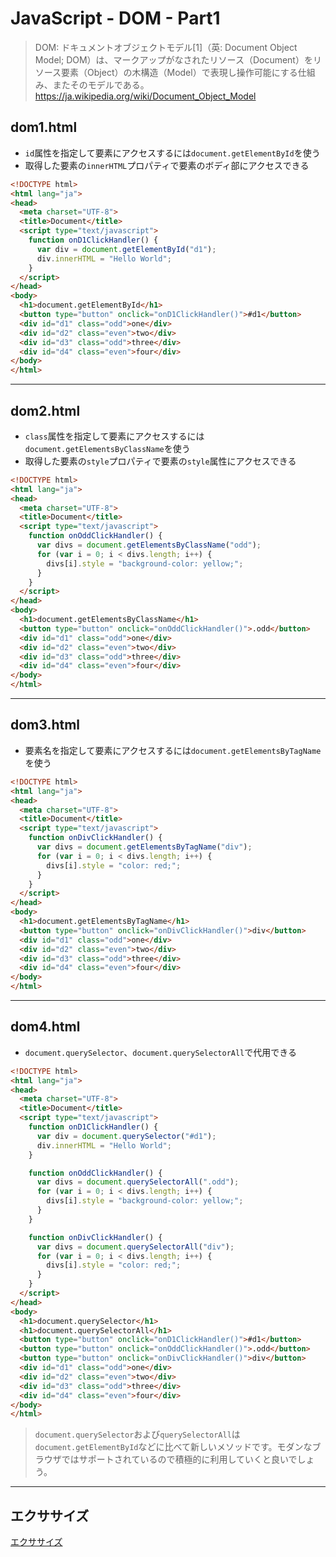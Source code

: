 # JavaScript - DOM - Part1
> DOM: ドキュメントオブジェクトモデル[1]（英: Document Object Model; DOM）は、マークアップがなされたリソース（Document）をリソース要素（Object）の木構造（Model）で表現し操作可能にする仕組み、またそのモデルである。 https://ja.wikipedia.org/wiki/Document_Object_Model

## dom1.html

+ `id`属性を指定して要素にアクセスするには`document.getElementById`を使う
+ 取得した要素の`innerHTML`プロパティで要素のボディ部にアクセスできる

```html
<!DOCTYPE html>
<html lang="ja">
<head>
  <meta charset="UTF-8">
  <title>Document</title>
  <script type="text/javascript">
    function onD1ClickHandler() {
      var div = document.getElementById("d1");
      div.innerHTML = "Hello World";
    }
  </script>
</head>
<body>
  <h1>document.getElementById</h1>
  <button type="button" onclick="onD1ClickHandler()">#d1</button>
  <div id="d1" class="odd">one</div>
  <div id="d2" class="even">two</div>
  <div id="d3" class="odd">three</div>
  <div id="d4" class="even">four</div>
</body>
</html>
```

---

## dom2.html

+ `class`属性を指定して要素にアクセスするには`document.getElementsByClassName`を使う
+ 取得した要素の`style`プロパティで要素の`style`属性にアクセスできる

```html
<!DOCTYPE html>
<html lang="ja">
<head>
  <meta charset="UTF-8">
  <title>Document</title>
  <script type="text/javascript">
    function onOddClickHandler() {
      var divs = document.getElementsByClassName("odd");
      for (var i = 0; i < divs.length; i++) {
        divs[i].style = "background-color: yellow;";
      }
    }
  </script>
</head>
<body>
  <h1>document.getElementsByClassName</h1>
  <button type="button" onclick="onOddClickHandler()">.odd</button>
  <div id="d1" class="odd">one</div>
  <div id="d2" class="even">two</div>
  <div id="d3" class="odd">three</div>
  <div id="d4" class="even">four</div>
</body>
</html>
```

---

## dom3.html

+ 要素名を指定して要素にアクセスするには`document.getElementsByTagName`を使う

```html
<!DOCTYPE html>
<html lang="ja">
<head>
  <meta charset="UTF-8">
  <title>Document</title>
  <script type="text/javascript">
    function onDivClickHandler() {
      var divs = document.getElementsByTagName("div");
      for (var i = 0; i < divs.length; i++) {
        divs[i].style = "color: red;";
      }
    }
  </script>
</head>
<body>
  <h1>document.getElementsByTagName</h1>
  <button type="button" onclick="onDivClickHandler()">div</button>
  <div id="d1" class="odd">one</div>
  <div id="d2" class="even">two</div>
  <div id="d3" class="odd">three</div>
  <div id="d4" class="even">four</div>
</body>
</html>
```

---

## dom4.html

+ `document.querySelector`、`document.querySelectorAll`で代用できる

```html
<!DOCTYPE html>
<html lang="ja">
<head>
  <meta charset="UTF-8">
  <title>Document</title>
  <script type="text/javascript">
    function onD1ClickHandler() {
      var div = document.querySelector("#d1");
      div.innerHTML = "Hello World";
    }

    function onOddClickHandler() {
      var divs = document.querySelectorAll(".odd");
      for (var i = 0; i < divs.length; i++) {
        divs[i].style = "background-color: yellow;";
      }
    }

    function onDivClickHandler() {
      var divs = document.querySelectorAll("div");
      for (var i = 0; i < divs.length; i++) {
        divs[i].style = "color: red;";
      }
    }
  </script>
</head>
<body>
  <h1>document.querySelector</h1>
  <h1>document.querySelectorAll</h1>
  <button type="button" onclick="onD1ClickHandler()">#d1</button>
  <button type="button" onclick="onOddClickHandler()">.odd</button>
  <button type="button" onclick="onDivClickHandler()">div</button>
  <div id="d1" class="odd">one</div>
  <div id="d2" class="even">two</div>
  <div id="d3" class="odd">three</div>
  <div id="d4" class="even">four</div>
</body>
</html>
```

> `document.querySelector`および`querySelectorAll`は`document.getElementById`などに比べて新しいメソッドです。モダンなブラウザではサポートされているので積極的に利用していくと良いでしょう。

---


## エクササイズ

[エクササイズ](ex/11_js_ex.md)

